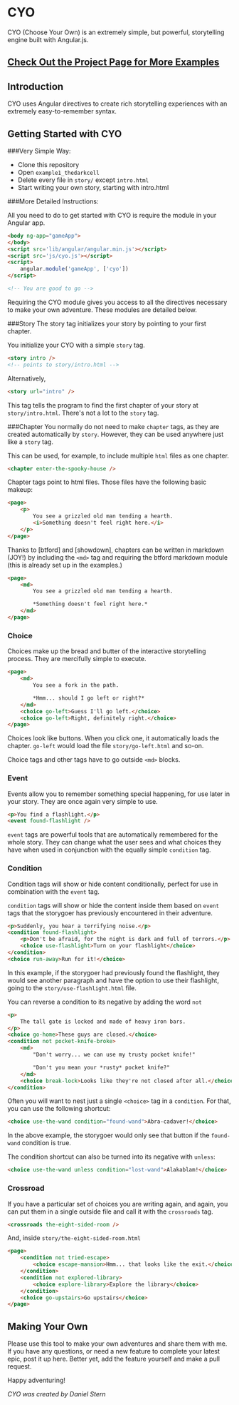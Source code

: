 CYO
===

CYO (Choose Your Own) is an extremely simple, but powerful, storytelling engine built with Angular.js.

<a href="http://danielstern.github.io/cyo/">Check Out the Project Page for More Examples</a>
-----------

Introduction
------------
CYO uses Angular directives to create rich storytelling experiences with an extremely easy-to-remember syntax.


Getting Started with CYO
--------------
###Very Simple Way:
- Clone this repository
- Open `example1_thedarkcell`
- Delete every file in `story/` except `intro.html`
- Start writing your own story, starting with intro.html

###More Detailed Instructions:

All you need to do to get started with CYO is require the module in your Angular app.

```html
<body ng-app="gameApp">
</body>
<script src='lib/angular/angular.min.js'></script>
<script src='js/cyo.js'></script>
<script>
	angular.module('gameApp', ['cyo'])
</script>

<!-- You are good to go -->
```

Requiring the CYO module gives you access to all the directives necessary to make your own adventure. These modules are detailed below.

###Story
The story tag initializes your story by pointing to your first chapter.

You initialize your CYO with a simple `story` tag.

```html
<story intro />
<!-- points to story/intro.html -->
```

Alternatively,

```html
<story url="intro" />
```

This tag tells the program to find the first chapter of your story at `story/intro.html`. There's not a lot to the `story` tag.

###Chapter
You normally do not need to make `chapter` tags, as they are created automatically by `story`. However, they can be used anywhere just like a `story` tag.

This can be used, for example, to include multiple `html` files as one chapter.

```html
<chapter enter-the-spooky-house />
```

Chapter tags point to html files. Those files have the following basic makeup:

```html
<page>
	<p>
		You see a grizzled old man tending a hearth.
		<i>Something doesn't feel right here.</i>
	</p>
</page>
```

Thanks to [btford] and [showdown], chapters can be written in markdown (JOY!) by including the `<md>` tag and requiring the btford markdown module (this is already set up in the examples.)

```html
<page>
	<md>
		You see a grizzled old man tending a hearth.

		*Something doesn't feel right here.*
	</md>
</page>
```

### Choice

Choices make up the bread and butter of the interactive storytelling process. They are mercifully simple to execute.

```html
<page>
	<md>
		You see a fork in the path. 

		*Hmm... should I go left or right?*
	</md>
	<choice go-left>Guess I'll go left.</choice>
	<choice go-left>Right, definitely right.</choice>
</page>
```

Choices look like buttons. When you click one, it automatically loads the chapter. `go-left` would load the file `story/go-left.html` and so-on. 

Choice tags and other tags have to go outside `<md>` blocks.

### Event

Events allow you to remember something special happening, for use later in your story. They are once again very simple to use.

```html
<p>You find a flashlight.</p>
<event found-flashlight />
```

`event` tags are powerful tools that are automatically remembered for the whole story. They can change what the user sees and what choices they have when used in conjunction with the equally simple `condition` tag.

### Condition

Condition tags will show or hide content conditionally, perfect for use in combination with the `event` tag.

`condition` tags will show or hide the content inside them based on `event` tags that the storygoer has previously encountered in their adventure.

```html
<p>Suddenly, you hear a terrifying noise.</p>
<condition found-flashlight>
	<p>Don't be afraid, for the night is dark and full of terrors.</p>
	<choice use-flashlight>Turn on your flashlight</choice>
</condition>
<choice run-away>Run for it!</choice>
```

In this example, if the storygoer had previously found the flashlight, they would see another paragraph and have the option to use their flashlight, going to the `story/use-flashlight.html` file.

You can reverse a condition to its negative by adding the word `not`

```html
<p>
	The tall gate is locked and made of heavy iron bars.
</p>
<choice go-home>These guys are closed.</choice>
<condition not pocket-knife-broke>
	<md>
		"Don't worry... we can use my trusty pocket knife!"

		"Don't you mean your *rusty* pocket knife?"
	</md>
	<choice break-lock>Looks like they're not closed after all.</choice>
</condition>
```

Often you will want to nest just a single `<choice>` tag in a `condition`. For that, you can use the following shortcut:

```html
<choice use-the-wand condition="found-wand">Abra-cadaver!</choice>
```

In the above example, the storygoer would only see that button if the `found-wand` condition is true.

The condition shortcut can also be turned into its negative with `unless`:

```html
<choice use-the-wand unless condition="lost-wand">Alakablam!</choice>
```

### Crossroad

If you have a particular set of choices you are writing again, and again, you can put them in a single outside file and call it with the `crossroads` tag.

```html
<crossroads the-eight-sided-room />
```

And, inside `story/the-eight-sided-room.html`

```html
<page>
	<condition not tried-escape>
		<choice escape-mansion>Hmm... that looks like the exit.</choice>
	</condition>
	<condition not explored-library>
		<choice explore-library>Explore the library</choice>
	</condition>
	<choice go-upstairs>Go upstairs</choice>
</page>
```


Making Your Own
---------------

Please use this tool to make your own adventures and share them with me. If you have any questions, or need a new feature to complete your latest epic, post it up here. Better yet, add the feature yourself and make a pull request. 

Happy adventuring!

*CYO was created by Daniel Stern*